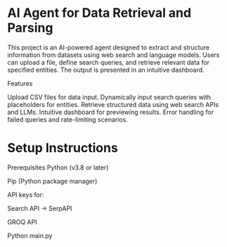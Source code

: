 # AI Agent for Data Retrieval and Parsing

This project is an AI-powered agent designed to extract and structure information from datasets using web search and language models. Users can upload a file, define search queries, and retrieve relevant data for specified entities. The output is presented in an intuitive dashboard.



Features

Upload CSV files for data input.
Dynamically input search queries with placeholders for entities.
Retrieve structured data using web search APIs and LLMs.
Intuitive dashboard for previewing results.
Error handling for failed queries and rate-limiting scenarios.


# Setup Instructions
Prerequisites
Python (v3.8 or later)

Pip (Python package manager)

API keys for:

Search API -> SerpAPI

GROQ API

Python main.py
